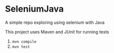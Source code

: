 # SeleniumJava
A simple repo exploring using selenium with Java

This project uses Maven and JUnit for running tests

1. `mvn compile`
2. `mvn test`
